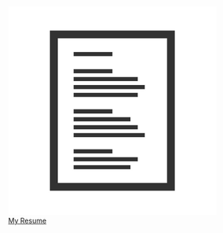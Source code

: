 <a href="#" target="_blank">
  <figure class="page-upper-section-icon">
    <img src="images/resume.jpg" alt="Resume Icon" id="resume-img" />
    <figcaption>My Resume</figcaption>
  </figure>
</a>
